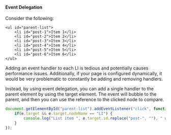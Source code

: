 #### Event Delegation
Consider the following:

```
<ul id="parent-list">
	<li id="post-1">Item 1</li>
	<li id="post-2">Item 2</li>
	<li id="post-3">Item 3</li>
	<li id="post-4">Item 4</li>
	<li id="post-5">Item 5</li>
	<li id="post-6">Item 6</li>
</ul>
```

Adding an event handler to each LI is tedious and potentially causes performance issues. Additionally, if your page is configured dynamically, it would be very problematic to constantly be adding and removing handlers.

Instead, by using event delegation, you can add a single handler to the parent element by using the target element. The event will bubble to the parent, and then you can use the reference to the clicked node to compare.

```javascript
document.getElementById("parent-list").addEventListener("click", function(e) {
	if(e.target && e.target.nodeName == "LI") {
		console.log("List item ", e.target.id.replace("post-", ""), " was clicked!");
	}
});
```
